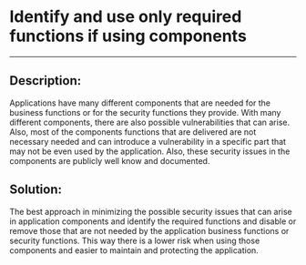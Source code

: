 # Identify and use only required functions if using components
-------

## Description:

Applications have many different components that are needed for the business functions 
or for the security functions they provide. With many different components, there are
also possible vulnerabilities that can arise. Also, most of the components functions 
that are delivered are not necessary needed and can introduce a vulnerability in a specific part
that may not be even used by the application. Also, these security issues in the components 
are publicly well know and documented. 

## Solution:

The best approach in minimizing the possible security issues that can arise in application 
components and identify the required functions and disable or remove those that are not
needed by the application business functions or security functions. This way there is a lower risk
when using those components and easier to maintain and protecting the application.
